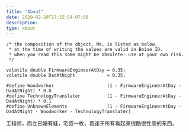 ```yaml
---
title: "About"
date: 2020-02-28T17:15:54-07:00
description:
type: about
---
```


    /* the composition of the object, Me, is listed as below.
     * at the time of writing the values are valid in Boise ID.
     * when you read this some might be obsolete: use at your own risk.
     */

    volatile double FirmwareEngineerAtDay = 0.35;
    volatile double DadAtNight            = 0.35;

    #define Woodworker                    (1 - FirmwareEngineerAtDay - DadAtNight) * 0.8
    #define TechnologyTranslater          (1 - FirmwareEngineerAtDay - DadAtNight) * 0.1
    #define UnknownElements               (1 - FirmwareEngineerAtDay - DadAtNight - Woodworker - TechnologyTranslater)



工程师，而立已婚有娃，宅叔一枚，着迷于所有看起来很酷很性感的东西。

